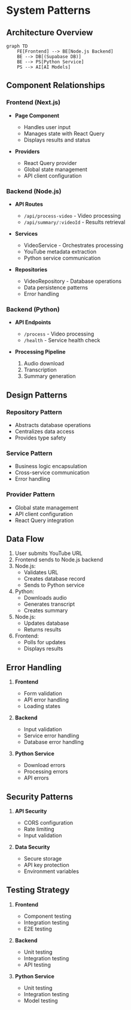 # System Patterns

## Architecture Overview
```mermaid
graph TD
    FE[Frontend] --> BE[Node.js Backend]
    BE --> DB[(Supabase DB)]
    BE --> PS[Python Service]
    PS --> AI[AI Models]
```

## Component Relationships

### Frontend (Next.js)
- **Page Component**
  - Handles user input
  - Manages state with React Query
  - Displays results and status

- **Providers**
  - React Query provider
  - Global state management
  - API client configuration

### Backend (Node.js)
- **API Routes**
  - `/api/process-video` - Video processing
  - `/api/summary/:videoId` - Results retrieval

- **Services**
  - VideoService - Orchestrates processing
  - YouTube metadata extraction
  - Python service communication

- **Repositories**
  - VideoRepository - Database operations
  - Data persistence patterns
  - Error handling

### Backend (Python)
- **API Endpoints**
  - `/process` - Video processing
  - `/health` - Service health check

- **Processing Pipeline**
  1. Audio download
  2. Transcription
  3. Summary generation

## Design Patterns

### Repository Pattern
- Abstracts database operations
- Centralizes data access
- Provides type safety

### Service Pattern
- Business logic encapsulation
- Cross-service communication
- Error handling

### Provider Pattern
- Global state management
- API client configuration
- React Query integration

## Data Flow
1. User submits YouTube URL
2. Frontend sends to Node.js backend
3. Node.js:
   - Validates URL
   - Creates database record
   - Sends to Python service
4. Python:
   - Downloads audio
   - Generates transcript
   - Creates summary
5. Node.js:
   - Updates database
   - Returns results
6. Frontend:
   - Polls for updates
   - Displays results

## Error Handling
1. **Frontend**
   - Form validation
   - API error handling
   - Loading states

2. **Backend**
   - Input validation
   - Service error handling
   - Database error handling

3. **Python Service**
   - Download errors
   - Processing errors
   - API errors

## Security Patterns
1. **API Security**
   - CORS configuration
   - Rate limiting
   - Input validation

2. **Data Security**
   - Secure storage
   - API key protection
   - Environment variables

## Testing Strategy
1. **Frontend**
   - Component testing
   - Integration testing
   - E2E testing

2. **Backend**
   - Unit testing
   - Integration testing
   - API testing

3. **Python Service**
   - Unit testing
   - Integration testing
   - Model testing 